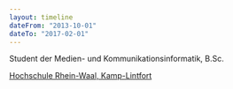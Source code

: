 ```yaml
---
layout: timeline
dateFrom: "2013-10-01"
dateTo: "2017-02-01"
---
```

Student der Medien- und Kommunikationsinformatik, B.Sc.

<a href="https://www.hochschule-rhein-waal.de/de/fakultaeten/kommunikation-und-umwelt/studienangebot/bachelorstudiengaenge/medien-und" target="_blank">Hochschule Rhein-Waal, Kamp-Lintfort